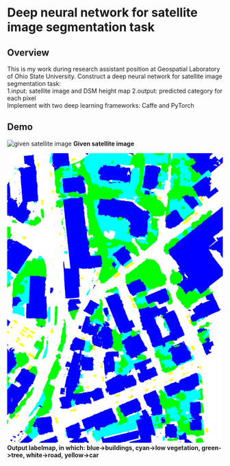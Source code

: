 Deep neural network for satellite image segmentation task
====================================================================
Overview
--------------------------------------------------------------------
This is my work during research assistant position at Geospatial Laboratory of Ohio State University. Construct a deep neural network for satellite image segmentation task:  
1.input: satellite image and DSM height map
2.output: predicted category for each pixel  
Implement with two deep learning frameworks: Caffe and PyTorch

Demo
---------------------------------------------------------------------
![given satellite image](https://raw.githubusercontent.com/cyanBuckeye/SatelliteImageProcessing/master/demo/demo1/test-img.jpg "given satellite image")
__Given satellite image__

![output labelmap](https://raw.githubusercontent.com/cyanBuckeye/SatelliteImageProcessing/master/demo/demo1/predict-label.jpg "output labelmap")
__Output labelmap, in which: blue->buildings, cyan->low vegetation, green->tree, white->road, yellow->car__
